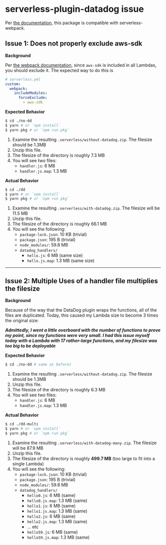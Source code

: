 # serverless-plugin-datadog issue

Per [the documentation](https://github.com/DataDog/serverless-plugin-datadog#how-do-i-use-this-with-serverless-webpack), this package is compatible with serverless-webpack.

## Issue 1: Does not properly exclude aws-sdk

**Background**

Per [the webpack documentation](https://github.com/serverless-heaven/serverless-webpack#aws-sdk), since `aws-sdk` is included in all Lambdas, you should exclude it. The expected way to do this is

```yml
# serverless.yml
custom:
  webpack:
    includeModules:
      forceExclude:
        - aws-sdk
```

**Expected Behavior**

```sh
$ cd ./no-dd
$ yarn # or `npm install`
$ yarn pkg # or `npm run pkg`
```

1. Examine the resulting `.serverless/without-datadog.zip`. The filesize should be 1.3MB
2. Unzip this file.
3. The filesize of the directory is roughly 7.3 MB
4. You will see two files:
    * `handler.js`: 6 MB
    * `handler.js.map`: 1.3 MB


**Actual Behavior**

```sh
$ cd ./dd
$ yarn # or `npm install`
$ yarn pkg # or `npm run pkg`
```

1. Examine the resulting `.serverless/with-datadog.zip`. The filesize will be 11.5 MB
2. Unzip this file.
3. The filesize of the directory is roughly 66.1 MB
4. You will see the following:
    * `package-lock.json`: 10 KB (trivial)
    * `package.json`: 195 B (trivial)
    * `node_modules/`: 59.8 MB
    * `datadog_handlers/`
      * `hello.js`: 6 MB (same size)
      * `hello.js.map`: 1.3 MB (same size)

----

## Issue 2: Multiple Uses of a handler file multiplies the filesize

**Background**

Because of the way that the DataDog plugin wraps the functions, all of the files are duplicated. Today, this caused my Lambda size to become 3 times the original size:

***Admittedly, I went a little overboard with the number of functions to prove my point, since my functions were very small. I had this issue myself today with a Lambda with 17 rather-large functions, and my filesize was too big to be deployable***

**Expected Behavior**

```sh
$ cd ./no-dd # same as before)
```

1. Examine the resulting `.serverless/without-datadog.zip`. The filesize should be 1.3MB
2. Unzip this file.
3. The filesize of the directory is roughly 6.3 MB
4. You will see two files:
    * `handler.js`: 6 MB
    * `handler.js.map`: 1.3 MB


**Actual Behavior**

```sh
$ cd ./dd-multi
$ yarn # or `npm install`
$ yarn pkg # or `npm run pkg`
```

1. Examine the resulting `.serverless/with-datadog-many.zip`. The filesize will be 87.9 MB
2. Unzip this file.
3. The filesize of the directory is roughly **499.7 MB** (too large to fit into a single Lambda)
4. You will see the following:
    * `package-lock.json`: 10 KB (trivial)
    * `package.json`: 195 B (trivial)
    * `node_modules/`: 59.8 MB
    * `datadog_handlers/`
        * `hello0.js`: 6 MB (same)
        * `hello0.js.map`: 1.3 MB (same)
        * `hello1.js`: 6 MB (same)
        * `hello1.js.map`: 1.3 MB (same)
        * `hello2.js`: 6 MB (same)
        * `hello2.js.map`: 1.3 MB (same)
        * ... etc
        * `hello59.js`: 6 MB (same)
        * `hello59.js.map`: 1.3 MB (same)
